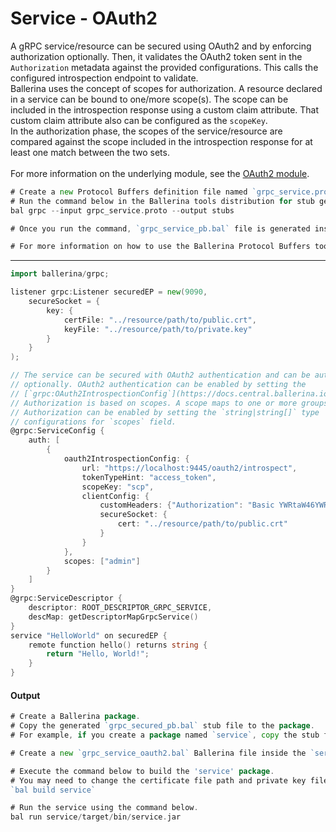 # Service - OAuth2

 A gRPC service/resource can be secured using OAuth2 and by enforcing
 authorization optionally. Then, it validates the OAuth2 token sent in the
 `Authorization` metadata against the provided configurations. This calls the
 configured introspection endpoint to validate.<br/>
 Ballerina uses the concept of scopes for authorization. A resource declared
 in a service can be bound to one/more scope(s). The scope can be included
 in the introspection response using a custom claim attribute. That custom
 claim attribute also can be configured as the `scopeKey`.<br/>
 In the authorization phase, the scopes of the service/resource are compared
 against the scope included in the introspection response for at least one
 match between the two sets.<br/><br/>
 For more information on the underlying module,
 see the [OAuth2 module](https:docs.central.ballerina.io/ballerina/oauth2/latest/).

```go
# Create a new Protocol Buffers definition file named `grpc_service.proto` and add the service definition to it.
# Run the command below in the Ballerina tools distribution for stub generation.
bal grpc --input grpc_service.proto --output stubs

# Once you run the command, `grpc_service_pb.bal` file is generated inside stubs directory.

# For more information on how to use the Ballerina Protocol Buffers tool, see the [Proto To Ballerina](https://ballerina.io/learn/by-example/proto-to-ballerina.html) example.
```

***

```go
import ballerina/grpc;

listener grpc:Listener securedEP = new(9090,
    secureSocket = {
        key: {
            certFile: "../resource/path/to/public.crt",
            keyFile: "../resource/path/to/private.key"
        }
    }
);

// The service can be secured with OAuth2 authentication and can be authorized
// optionally. OAuth2 authentication can be enabled by setting the
// [`grpc:OAuth2IntrospectionConfig`](https://docs.central.ballerina.io/ballerina/grpc/latest/records/OAuth2IntrospectionConfig) configurations.
// Authorization is based on scopes. A scope maps to one or more groups.
// Authorization can be enabled by setting the `string|string[]` type
// configurations for `scopes` field.
@grpc:ServiceConfig {
    auth: [
        {
            oauth2IntrospectionConfig: {
                url: "https://localhost:9445/oauth2/introspect",
                tokenTypeHint: "access_token",
                scopeKey: "scp",
                clientConfig: {
                    customHeaders: {"Authorization": "Basic YWRtaW46YWRtaW4="},
                    secureSocket: {
                        cert: "../resource/path/to/public.crt"
                    }
                }
            },
            scopes: ["admin"]
        }
    ]
}
@grpc:ServiceDescriptor {
    descriptor: ROOT_DESCRIPTOR_GRPC_SERVICE,
    descMap: getDescriptorMapGrpcService()
}
service "HelloWorld" on securedEP {
    remote function hello() returns string {
        return "Hello, World!";
    }
}
```

#### Output

```go
# Create a Ballerina package.
# Copy the generated `grpc_secured_pb.bal` stub file to the package.
# For example, if you create a package named `service`, copy the stub file to the `service` package.

# Create a new `grpc_service_oauth2.bal` Ballerina file inside the `service` package and add the service implementation.

# Execute the command below to build the 'service' package.
# You may need to change the certificate file path and private key file path.
`bal build service`

# Run the service using the command below.
bal run service/target/bin/service.jar
```